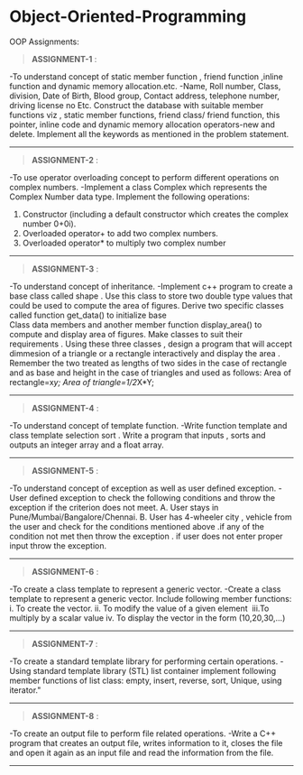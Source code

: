 # **Object-Oriented-Programming**

OOP Assignments: 

>**ASSIGNMENT-1** :

-To understand concept of static member function , friend function ,inline function and dynamic  memory allocation.etc. 
-Name, Roll number, Class, division, Date of Birth, Blood group, Contact address, telephone number, driving license no Etc.
 Construct the database with suitable member functions viz  , static member functions, friend class/ friend function, this pointer, 
 inline code and dynamic memory allocation operators-new and delete. 
 Implement all the keywords as mentioned in the problem statement.
<hr> 

>**ASSIGNMENT-2** : 

-To use operator overloading concept to perform different operations on complex numbers.
-Implement a class Complex which represents the Complex Number data type. 
 Implement the following operations: 
  1) Constructor (including a default constructor which creates the complex number 0+0i). 
  2) Overloaded operator+ to add two complex numbers. 
  3) Overloaded operator* to multiply two complex number
<hr>  

>**ASSIGNMENT-3** :

-To understand concept of inheritance.
-Implement c++  program to create a base class called shape . Use this  class to store two double type values that could be used to compute the area of figures.
  Derive two specific classes called  function get_data() to initialize base    
  Class data members and another member function display_area() to compute and display area of figures.
  Make classes to suit their requirements . Using  these three  classes , design a program that will accept dimmesion of a triangle or a rectangle 
  interactively and display the area . Remember the two treated as lengths of two sides in the case of rectangle and as base and height in the case 
  of triangles and used as follows:
    Area  of rectangle=x*y;
    Area of triangle=1/2*X*Y;
 <hr>   

>**ASSIGNMENT-4** :

-To understand concept of template function.
-Write function template and class template selection sort . Write a program that inputs , sorts and outputs an integer array and a float array.
<hr>

>**ASSIGNMENT-5** : 

-To understand concept of exception as well as user defined exception.
-User defined exception to check the following conditions and throw the exception if the criterion does not meet.
  A. User stays in Pune/Mumbai/Bangalore/Chennai.
  B. User has 4-wheeler city , vehicle from the user and check for the conditions mentioned above .if any of the condition not met then throw the exception .
     if user does not enter proper input throw the exception.
 <hr>    

>**ASSIGNMENT-6** : 

-To create a class template to represent a generic vector.
-Create a class template to represent a generic vector. Include following member functions:
  i.  To create the vector.
  ii. To modify the value of a given element 
  iii.To multiply by a scalar value
  iv. To display the vector in the form (10,20,30,…)
<hr>

>**ASSIGNMENT-7** : 

-To create a standard template library for performing certain operations.
-Using standard template library (STL) list container implement following member functions of list class: empty, insert, reverse, sort, Unique, using iterator."
<hr>

>**ASSIGNMENT-8** : 

-To create an output file to perform file related operations.
-Write a C++ program that creates an output file, writes information to it, closes the file and open it again as an input file and read the information 
 from the file.
<hr>
